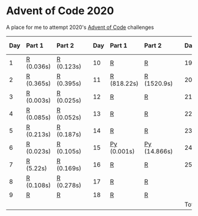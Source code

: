 # Advent of Code 2020
A place for me to attempt 2020's [Advent of Code](https://adventofcode.com/2020/) challenges

| Day        | Part 1                         | Part 2                         || Day         | Part 1                         | Part 2                         || Day         | Part 1                         | Part 2                         |
|:-----------|:-------------------------------|:----------------------------|---|:------------|:-------------------------------|:----------------------------|---|:------------|:-------------------------------|:-------------------------------|
| 1 | [R](/day-01/day-01.r) (0.036s) | [R](/day-01/day-01.r) (0.123s) || 10 | [R](/day-10/day-10.r) | [R](/day-10/day-10.r) || 19 | [R](/day-19/day-19.r) | [R](/day-19/day-19.r) |
| 2 | [R](/day-02/day-02.r) (0.365s) | [R](/day-02/day-02.r) (0.395s) || 11 | [R](/day-11/day-11.r) (818.22s) | [R](/day-11/day-11.r) (1520.9s) || 20 | [R](/day-20/day-20.r) |  |
| 3 | [R](/day-03/day-03.r) (0.003s) | [R](/day-03/day-03.r) (0.025s) || 12 | [R](/day-12/day-12.r) | [R](/day-12/day-12.r) || 21 | [R](/day-21/day-21.r) | [R](/day-21/day-21.r) |
| 4 | [R](/day-03/day-04.r) (0.085s) | [R](/day-04/day-04.r) (0.052s) || 13 | [R](/day-13/day-13.r) | [R](/day-13/day-13.r) || 22 | [R](/day-22/day-22.r) | [R](/day-22/day-22.r) |
| 5 | [R](/day-03/day-05.r) (0.213s) | [R](/day-05/day-05.r) (0.187s) || 14 | [R](/day-14/day-14.r) | [R](/day-14/day-14.r) || 23 | [R](/day-23/day-23.r) | [R](/day-23/day-23.r) |
| 6 | [R](/day-03/day-06.r) (0.023s) | [R](/day-06/day-06.r) (0.105s) || 15 | [Py](/day-15/day-15.py) (0.001s) | [Py](/day-15/day-15.py) (14.866s) || 24 | [R](/day-24/day-24.r) |  |
| 7 | [R](/day-03/day-07.r) (5.22s) | [R](/day-07/day-07.r) (0.169s) || 16 | [R](/day-16/day-16.r) | [R](/day-16/day-16.r) || 25 | [R](/day-25/day-03.r) | [R](/day-25/day-25.r) |
| 8 | [R](/day-03/day-08.r) (0.108s) | [R](/day-08/day-08.r) (0.278s) || 17 | [R](/day-17/day-17.r) | [R](/day-17/day-17.r) ||  |  |  |
| 9 | [R](/day-03/day-09.r) | [R](/day-09/day-09.r) || 18 | [R](/day-18/day-18.r) | [R](/day-18/day-18.r) ||  |  |  |
||||||||| Total:| 39m | 21.006s |
